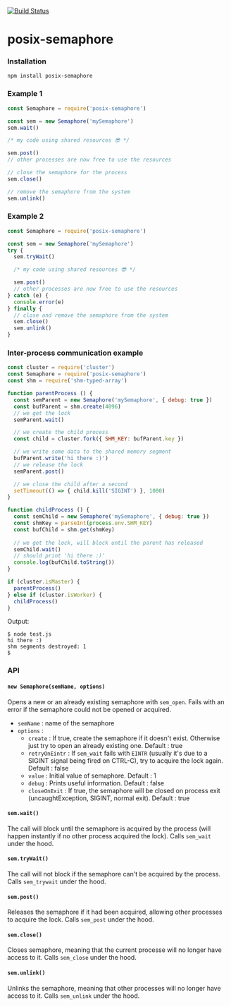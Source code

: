 [![Build Status](https://travis-ci.org/dbousque/posix-semaphore.svg?branch=master)](https://travis-ci.org/dbousque/posix-semaphore)

# posix-semaphore

### Installation
`npm install posix-semaphore`

### Example 1
```javascript
const Semaphore = require('posix-semaphore')

const sem = new Semaphore('mySemaphore')
sem.wait()

/* my code using shared resources 😎 */

sem.post()
// other processes are now free to use the resources

// close the semaphore for the process
sem.close()

// remove the semaphore from the system
sem.unlink()
```
### Example 2
```javascript
const Semaphore = require('posix-semaphore')

const sem = new Semaphore('mySemaphore')
try {
  sem.tryWait()

  /* my code using shared resources 😎 */

  sem.post()
  // other processes are now free to use the resources
} catch (e) {
  console.error(e)
} finally {
  // close and remove the semaphore from the system
  sem.close()
  sem.unlink()
}
```

### Inter-process communication example
```javascript
const cluster = require('cluster')
const Semaphore = require('posix-semaphore')
const shm = require('shm-typed-array')

function parentProcess () {
  const semParent = new Semaphore('mySemaphore', { debug: true })
  const bufParent = shm.create(4096)
  // we get the lock
  semParent.wait()

  // we create the child process
  const child = cluster.fork({ SHM_KEY: bufParent.key })

  // we write some data to the shared memory segment
  bufParent.write('hi there :)')
  // we release the lock
  semParent.post()

  // we close the child after a second
  setTimeout(() => { child.kill('SIGINT') }, 1000)
}

function childProcess () {
  const semChild = new Semaphore('mySemaphore', { debug: true })
  const shmKey = parseInt(process.env.SHM_KEY)
  const bufChild = shm.get(shmKey)
  
  // we get the lock, will block until the parent has released
  semChild.wait()
  // should print 'hi there :)'
  console.log(bufChild.toString())
}

if (cluster.isMaster) {
  parentProcess()
} else if (cluster.isWorker) {
  childProcess()
}
```
Output:
```
$ node test.js
hi there :)
shm segments destroyed: 1
$
```

### API

#### `new Semaphore(semName, options)`

Opens a new or an already existing semaphore with `sem_open`. Fails with an error if the semaphore could not be opened or acquired.
- `semName` : name of the semaphore
- `options` :
  - `create` : If true, create the semaphore if it doesn't exist. Otherwise just try to open an already existing one. Default : true
  - `retryOnEintr` : If `sem_wait` fails with `EINTR` (usually it's due to a SIGINT signal being fired on CTRL-C), try to acquire the lock again. Default : false
  - `value` : Initial value of semaphore. Default : 1
  - `debug` : Prints useful information. Default : false
  - `closeOnExit` : If true, the semaphore will be closed on process exit (uncaughtException, SIGINT, normal exit). Default : true 

#### `sem.wait()`

The call will block until the semaphore is acquired by the process (will happen instantly if no other process acquired the lock). Calls `sem_wait` under the hood.

#### `sem.tryWait()`

The call will not block if the semaphore can't be acquired by the process. Calls `sem_trywait` under the hood.

#### `sem.post()`

Releases the semaphore if it had been acquired, allowing other processes to acquire the lock. Calls `sem_post` under the hood.

#### `sem.close()`

Closes semaphore, meaning that the current processe will no longer have access to it. Calls `sem_close` under the hood.

#### `sem.unlink()`

Unlinks the semaphore, meaning that other processes will no longer have access to it. Calls `sem_unlink` under the hood.
